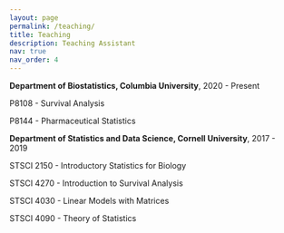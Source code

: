 ```yaml
---
layout: page
permalink: /teaching/
title: Teaching
description: Teaching Assistant
nav: true
nav_order: 4
---
```


**Department of Biostatistics, Columbia University**, 2020 - Present

P8108 - Survival Analysis

P8144 - Pharmaceutical Statistics

**Department of Statistics and Data Science, Cornell University**, 2017 - 2019

STSCI 2150 - Introductory Statistics for Biology

STSCI 4270 - Introduction to Survival Analysis

STSCI 4030 - Linear Models with Matrices

STSCI 4090 - Theory of Statistics
